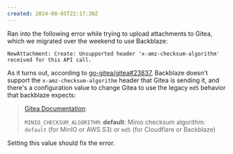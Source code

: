 ```yaml
---
created: 2024-08-05T22:17:30Z
---
```


Ran into the following error while trying to upload attachments to Gitea, which we migrated over the weekend to use Backblaze:

```
NewAttachment: Create: Unsupported header 'x-amz-checksum-algorithm' received for this API call.
```

As it turns out, according to [go-gitea/gitea#23837](https://github.com/go-gitea/gitea/issues/23837), Backblaze doesn't support the `x-amz-checksum-algorithm` header that Gitea is sending it, and there's a configuration value to change Gitea to use the legacy `md5` behavior that backblaze expects:

> [Gitea Documentation](https://docs.gitea.com/administration/config-cheat-sheet):
> 
> `MINIO_CHECKSUM_ALGORITHM`: **default**: Minio checksum algorithm: `default` (for MinIO or AWS S3) or `md5` (for Cloudflare or Backblaze)

Setting this value should fix the error.
